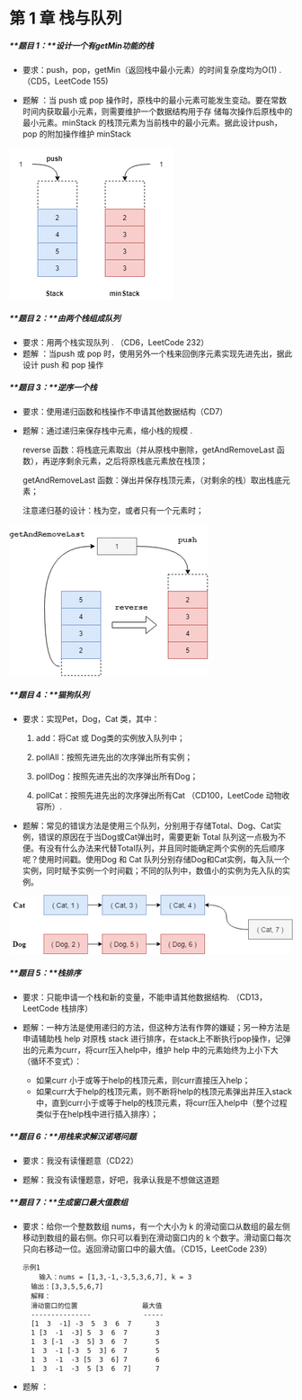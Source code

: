 # 第 1 章 栈与队列



##### **题目 1：**设计一个有getMin功能的栈

- 要求：push，pop，getMin（返回栈中最小元素）的时间复杂度均为O(1) .（CD5，LeetCode 155)

- 题解 ：当 push 或 pop 操作时，原栈中的最小元素可能发生变动。要在常数时间内获取最小元素，则需要维护一个数据结构用于存    储每次操作后原栈中的最小元素。minStack 的栈顶元素为当前栈中的最小元素。据此设计push，pop 的附加操作维护 minStack

![1-1-1](pic/1-1-1.png)



##### **题目 2：**由两个栈组成队列

- 要求：用两个栈实现队列 . （CD6，LeetCode 232）
- 题解 ：当push 或 pop 时，使用另外一个栈来回倒序元素实现先进先出，据此设计 push 和 pop 操作



##### **题目 3：**逆序一个栈

- 要求：使用递归函数和栈操作不申请其他数据结构（CD7）

- 题解：通过递归来保存栈中元素，缩小栈的规模 .

  reverse 函数：将栈底元素取出（并从原栈中删除，getAndRemoveLast 函数），再逆序剩余元素，之后将原栈底元素放在栈顶；

  getAndRemoveLast 函数：弹出并保存栈顶元素，（对剩余的栈）取出栈底元素；

  注意递归基的设计：栈为空，或者只有一个元素时；

![1-3-1](pic/1-3-1.png)



##### **题目 4：**猫狗队列

- 要求：实现Pet，Dog，Cat 类，其中：

  1. add：将Cat 或 Dog类的实例放入队列中；

  2. pollAll：按照先进先出的次序弹出所有实例；

  3. pollDog：按照先进先出的次序弹出所有Dog；

  4. pollCat：按照先进先出的次序弹出所有Cat （CD100，LeetCode 动物收容所）.

- 题解：常见的错误方法是使用三个队列，分别用于存储Total、Dog、Cat实例，错误的原因在于当Dog或Cat弹出时，需要更新 Total 队列这一点极为不便。有没有什么办法来代替Total队列，并且同时能确定两个实例的先后顺序呢？使用时间戳。使用Dog 和 Cat 队列分别存储Dog和Cat实例，每入队一个实例，同时赋予实例一个时间戳；不同的队列中，数值小的实例为先入队的实例。

![1-4-1](pic/1-4-1.png)





##### **题目 5：**栈排序

- 要求：只能申请一个栈和新的变量，不能申请其他数据结构. （CD13，LeetCode 栈排序）

- 题解：一种方法是使用递归的方法，但这种方法有作弊的嫌疑；另一种方法是申请辅助栈 help 对原栈 stack 进行排序，在stack上不断执行pop操作，记弹出的元素为curr，将curr压入help中，维护 help 中的元素始终为上小下大（循环不变式）：
  - 如果curr 小于或等于help的栈顶元素，则curr直接压入help；
  - 如果curr大于help的栈顶元素，则不断将help的栈顶元素弹出并压入stack中，直到curr小于或等于help的栈顶元素，将curr压入help中（整个过程类似于在help栈中进行插入排序）；



##### **题目 6：**用栈来求解汉诺塔问题

- 要求：我没有读懂题意（CD22）

- 题解：我没有读懂题意，好吧，我承认我是不想做这道题



##### **题目 7：**生成窗口最大值数组

- 要求：给你一个整数数组 nums，有一个大小为 k 的滑动窗口从数组的最左侧移动到数组的最右侧。你只可以看到在滑动窗口内的 k 个数字。滑动窗口每次只向右移动一位。返回滑动窗口中的最大值。（CD15，LeetCode 239）

  ```
  示例1
      输入：nums = [1,3,-1,-3,5,3,6,7], k = 3
  	输出：[3,3,5,5,6,7]
  	解释：
  	滑动窗口的位置                最大值
  	---------------             -----
  	[1  3  -1] -3  5  3  6  7      3
   	1 [3  -1  -3] 5  3  6  7       3
   	1  3 [-1  -3  5] 3  6  7       5
   	1  3  -1 [-3  5  3] 6  7       5
   	1  3  -1  -3 [5  3  6] 7       6
   	1  3  -1  -3  5 [3  6  7]      7
  ```

- 题解 ：













